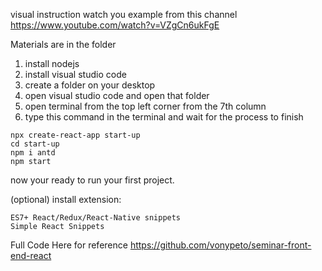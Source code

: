 visual instruction watch you example from this channel
https://www.youtube.com/watch?v=VZgCn6ukFgE


Materials are in the folder

1. install nodejs
2. install visual studio code
4. create a folder on your desktop
3. open visual studio code and open that folder
4. open terminal from the top left corner from the 7th column
5. type this command in the terminal and wait for the process to finish
```
npx create-react-app start-up
cd start-up
npm i antd
npm start
```
now your ready to run your first project.

(optional) install extension:
```
ES7+ React/Redux/React-Native snippets
Simple React Snippets
```

Full Code Here for reference
https://github.com/vonypeto/seminar-front-end-react
